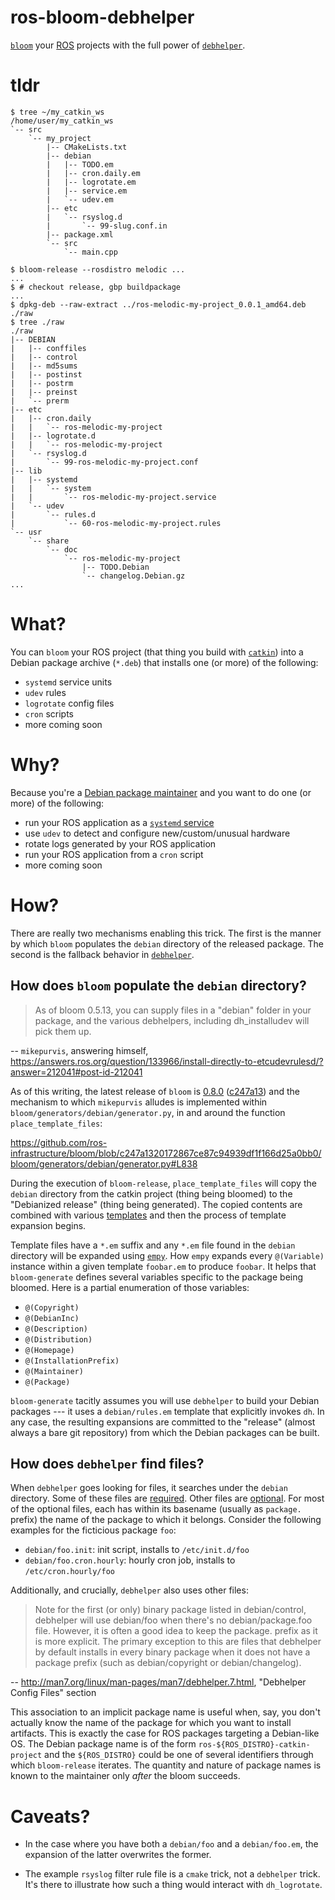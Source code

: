 ros-bloom-debhelper
===================

[`bloom`][bloom] your [ROS][ros] projects with the full power of
[`debhelper`][debhelper].

# tldr

    $ tree ~/my_catkin_ws
    /home/user/my_catkin_ws
    `-- src
        `-- my_project
            |-- CMakeLists.txt
            |-- debian
            |   |-- TODO.em
            |   |-- cron.daily.em
            |   |-- logrotate.em
            |   |-- service.em
            |   `-- udev.em
            |-- etc
            |   `-- rsyslog.d
            |       `-- 99-slug.conf.in
            |-- package.xml
            `-- src
                `-- main.cpp

    $ bloom-release --rosdistro melodic ...
    ...
    $ # checkout release, gbp buildpackage
    ...
    $ dpkg-deb --raw-extract ../ros-melodic-my-project_0.0.1_amd64.deb ./raw
    $ tree ./raw
    ./raw
    |-- DEBIAN
    |   |-- conffiles
    |   |-- control
    |   |-- md5sums
    |   |-- postinst
    |   |-- postrm
    |   |-- preinst
    |   `-- prerm
    |-- etc
    |   |-- cron.daily
    |   |   `-- ros-melodic-my-project
    |   |-- logrotate.d
    |   |   `-- ros-melodic-my-project
    |   `-- rsyslog.d
    |       `-- 99-ros-melodic-my-project.conf
    |-- lib
    |   |-- systemd
    |   |   `-- system
    |   |       `-- ros-melodic-my-project.service
    |   `-- udev
    |       `-- rules.d
    |           `-- 60-ros-melodic-my-project.rules
    `-- usr
        `-- share
            `-- doc
                `-- ros-melodic-my-project
                    |-- TODO.Debian
                    `-- changelog.Debian.gz
    ...

# What?

You can `bloom` your ROS project (that thing you build with [`catkin`][catkin])
into a Debian package archive (`*.deb`) that installs one (or more) of the
following:

* `systemd` service units
* `udev` rules
* `logrotate` config files
* `cron` scripts
* more coming soon

# Why?

Because you're a [Debian package maintainer][debmaintguide] and you want to do
one (or more) of the following:

* run your ROS application as a [`systemd` service][systemdservice]
* use `udev` to detect and configure new/custom/unusual hardware
* rotate logs generated by your ROS application
* run your ROS application from a `cron` script
* more coming soon

# How?

There are really two mechanisms enabling this trick. The first is the manner by
which `bloom` populates the `debian` directory of the released package. The
second is the fallback behavior in [`debhelper`][debhelper].

## How does `bloom` populate the `debian` directory?

> As of bloom 0.5.13, you can supply files in a "debian" folder in your
> package, and the various debhelpers, including dh_installudev will pick them
> up.

-- `mikepurvis`, answering himself,
https://answers.ros.org/question/133966/install-directly-to-etcudevrulesd/?answer=212041#post-id-212041

As of this writing, the latest release of `bloom` is [0.8.0][bloom-0.8.0]
([c247a13](https://github.com/ros-infrastructure/bloom/commit/c247a1320172867ce87c94939df1f166d25a0bb0))
and the mechanism to which `mikepurvis` alludes is implemented within
`bloom/generators/debian/generator.py`, in and around the function
`place_template_files`:

https://github.com/ros-infrastructure/bloom/blob/c247a1320172867ce87c94939df1f166d25a0bb0/bloom/generators/debian/generator.py#L838

During the execution of `bloom-release`, `place_template_files` will copy the
`debian` directory from the catkin project (thing being bloomed) to the
"Debianized release" (thing being generated). The copied contents are combined
with various
[templates](https://github.com/ros-infrastructure/bloom/tree/master/bloom/generators/debian/templates)
and then the process of template expansion begins.

Template files have a `*.em` suffix and any `*.em` file found in the `debian`
directory will be expanded using [`empy`][empy]. How `empy` expands every
`@(Variable)` instance within a given template `foobar.em` to produce
`foobar`. It helps that `bloom-generate` defines several variables specific to
the package being bloomed. Here is a partial enumeration of those variables:

* `@(Copyright)`
* `@(DebianInc)`
* `@(Description)`
* `@(Distribution)`
* `@(Homepage)`
* `@(InstallationPrefix)`
* `@(Maintainer)`
* `@(Package)`

`bloom-generate` tacitly assumes you will use `debhelper` to build your Debian
packages --- it uses a `debian/rules.em` template that explicitly invokes
`dh`. In any case, the resulting expansions are committed to the "release"
(almost always a bare git repository) from which the Debian packages can be
built.

## How does `debhelper` find files?

When `debhelper` goes looking for files, it searches under the `debian`
directory. Some of these files are [required][dreq]. Other files are
[optional][dother]. For most of the optional files, each has within its
basename (usually as `package.` prefix) the name of the package to which it
belongs. Consider the following examples for the ficticious package `foo`:

* `debian/foo.init`: init script, installs to `/etc/init.d/foo`
* `debian/foo.cron.hourly`: hourly cron job, installs to `/etc/cron.hourly/foo`

[dreq]:https://www.debian.org/doc/manuals/maint-guide/dreq.en.html
[dother]:https://www.debian.org/doc/manuals/maint-guide/dother.en.html

Additionally, and crucially, `debhelper` also uses other files:

> Note for the first (or only) binary package listed in debian/control,
> debhelper will use debian/foo when there's no debian/package.foo
> file. However, it is often a good idea to keep the package. prefix as it is
> more explicit. The primary exception to this are files that debhelper by
> default installs in every binary package when it does not have a package
> prefix (such as debian/copyright or debian/changelog).

-- http://man7.org/linux/man-pages/man7/debhelper.7.html, "Debhelper Config Files" section

This association to an implicit package name is useful when, say, you don't
actually know the name of the package for which you want to install
artifacts. This is exactly the case for ROS packages targeting a Debian-like
OS. The Debian package name is of the form `ros-${ROS_DISTRO}-catkin-project`
and the `${ROS_DISTRO}` could be one of several identifiers through which
`bloom-release` iterates. The quantity and nature of package names is known to
the maintainer only _after_ the bloom succeeds.

# Caveats?

* In the case where you have both a `debian/foo` and a `debian/foo.em`, the
  expansion of the latter overwrites the former.
  
* The example `rsyslog` filter rule file is a `cmake` trick, not a `debhelper`
  trick. It's there to illustrate how such a thing would interact with
  `dh_logrotate`.


[bloom-0.8.0]:https://github.com/ros-infrastructure/bloom/releases/tag/0.8.0
[bloom]:https://github.com/ros-infrastructure/bloom
[bloomgendeb]:https://github.com/ros-infrastructure/bloom/blob/master/bloom/generators/debian/generator.py
[catkin]:https://github.com/ros/catkin
[debhelper]:https://salsa.debian.org/debian/debhelper
[debmaintguide]:https://www.debian.org/doc/manuals/maint-guide/
[empy]:http://www.alcyone.com/software/empy/
[ros]:https://www.ros.org/
[systemdservice]:https://www.freedesktop.org/software/systemd/man/systemd.service.html
[udev]:http://man7.org/linux/man-pages/man7/udev.7.html
